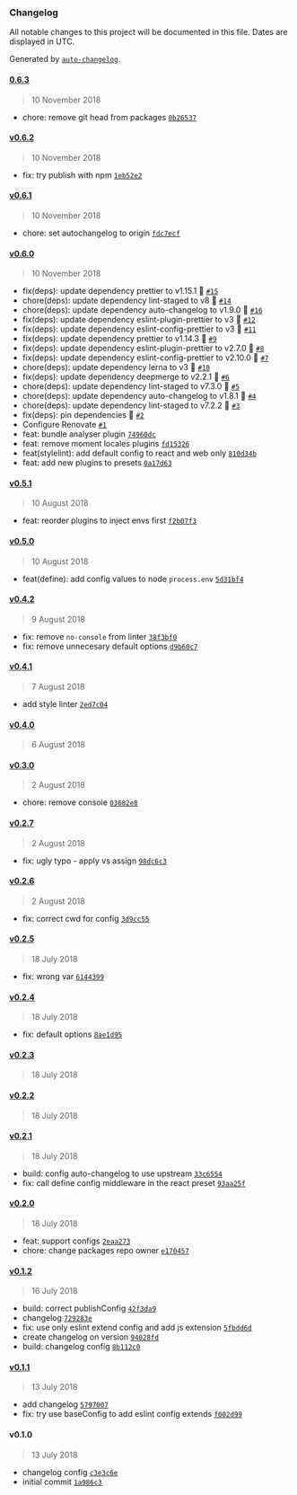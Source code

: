 ### Changelog

All notable changes to this project will be documented in this file. Dates are displayed in UTC.

Generated by [`auto-changelog`](https://github.com/CookPete/auto-changelog).

#### [0.6.3](https://github.com/pagerinc/web-neutrino-scripts/compare/v0.6.2...0.6.3)

> 10 November 2018

- chore: remove git head from packages [`0b26537`](https://github.com/pagerinc/web-neutrino-scripts/commit/0b26537895bbcec766c27928006608be335ce4f9)

#### [v0.6.2](https://github.com/pagerinc/web-neutrino-scripts/compare/v0.6.1...v0.6.2)

> 10 November 2018

- fix: try publish with npm [`1eb52e2`](https://github.com/pagerinc/web-neutrino-scripts/commit/1eb52e2c16c41c18f04f6d2ff4e3ad89c906b8e8)

#### [v0.6.1](https://github.com/pagerinc/web-neutrino-scripts/compare/v0.6.0...v0.6.1)

> 10 November 2018

- chore: set autochangelog to origin [`fdc7ecf`](https://github.com/pagerinc/web-neutrino-scripts/commit/fdc7ecfbb3c1fe40b5857c1b3c32daedbbb8b36f)

#### [v0.6.0](https://github.com/pagerinc/web-neutrino-scripts/compare/v0.5.1...v0.6.0)

> 10 November 2018

- fix(deps): update dependency prettier to v1.15.1 🤖 [`#15`](https://github.com/pagerinc/web-neutrino-scripts/pull/15)
- chore(deps): update dependency lint-staged to v8 🤖 [`#14`](https://github.com/pagerinc/web-neutrino-scripts/pull/14)
- chore(deps): update dependency auto-changelog to v1.9.0 🤖 [`#16`](https://github.com/pagerinc/web-neutrino-scripts/pull/16)
- fix(deps): update dependency eslint-plugin-prettier to v3 🤖 [`#12`](https://github.com/pagerinc/web-neutrino-scripts/pull/12)
- fix(deps): update dependency eslint-config-prettier to v3 🤖 [`#11`](https://github.com/pagerinc/web-neutrino-scripts/pull/11)
- fix(deps): update dependency prettier to v1.14.3 🤖 [`#9`](https://github.com/pagerinc/web-neutrino-scripts/pull/9)
- fix(deps): update dependency eslint-plugin-prettier to v2.7.0 🤖 [`#8`](https://github.com/pagerinc/web-neutrino-scripts/pull/8)
- fix(deps): update dependency eslint-config-prettier to v2.10.0 🤖 [`#7`](https://github.com/pagerinc/web-neutrino-scripts/pull/7)
- chore(deps): update dependency lerna to v3 🤖 [`#10`](https://github.com/pagerinc/web-neutrino-scripts/pull/10)
- fix(deps): update dependency deepmerge to v2.2.1 🤖 [`#6`](https://github.com/pagerinc/web-neutrino-scripts/pull/6)
- chore(deps): update dependency lint-staged to v7.3.0 🤖 [`#5`](https://github.com/pagerinc/web-neutrino-scripts/pull/5)
- chore(deps): update dependency auto-changelog to v1.8.1 🤖 [`#4`](https://github.com/pagerinc/web-neutrino-scripts/pull/4)
- chore(deps): update dependency lint-staged to v7.2.2 🤖 [`#3`](https://github.com/pagerinc/web-neutrino-scripts/pull/3)
- fix(deps): pin dependencies 🤖 [`#2`](https://github.com/pagerinc/web-neutrino-scripts/pull/2)
- Configure Renovate [`#1`](https://github.com/pagerinc/web-neutrino-scripts/pull/1)
- feat: bundle analyser plugin [`74960dc`](https://github.com/pagerinc/web-neutrino-scripts/commit/74960dcc6d693bd5c87d6bd779569ca9bf617791)
- feat: remove moment locales plugins [`fd15326`](https://github.com/pagerinc/web-neutrino-scripts/commit/fd1532619da77cdc5b684576e6f9ae61255039d9)
- feat(stylelint): add default config to react and web only [`810d34b`](https://github.com/pagerinc/web-neutrino-scripts/commit/810d34b4dcbd7d817bd9cc15e9cde35a83a3fcf0)
- feat: add new plugins to presets [`0a17d63`](https://github.com/pagerinc/web-neutrino-scripts/commit/0a17d636740e70956dabb78a5a4521568dcfe416)

#### [v0.5.1](https://github.com/pagerinc/web-neutrino-scripts/compare/v0.5.0...v0.5.1)

> 10 August 2018

- feat: reorder plugins to inject envs first [`f2b07f3`](https://github.com/pagerinc/web-neutrino-scripts/commit/f2b07f3717a09b868210279e84c9f3f591c8317d)

#### [v0.5.0](https://github.com/pagerinc/web-neutrino-scripts/compare/v0.4.2...v0.5.0)

> 10 August 2018

- feat(define): add config values to node `process.env` [`5d31bf4`](https://github.com/pagerinc/web-neutrino-scripts/commit/5d31bf490b7eecb99191a054075a1fdeaa7ebc19)

#### [v0.4.2](https://github.com/pagerinc/web-neutrino-scripts/compare/v0.4.1...v0.4.2)

> 9 August 2018

- fix: remove `no-console` from linter [`38f3bf0`](https://github.com/pagerinc/web-neutrino-scripts/commit/38f3bf071cf76f643d071627fb50c639a07a3a00)
- fix: remove unnecesary default options [`d9b60c7`](https://github.com/pagerinc/web-neutrino-scripts/commit/d9b60c73f8e1b7d68e36245375f450e1eed59eca)

#### [v0.4.1](https://github.com/pagerinc/web-neutrino-scripts/compare/v0.4.0...v0.4.1)

> 7 August 2018

- add style linter [`2ed7c04`](https://github.com/pagerinc/web-neutrino-scripts/commit/2ed7c0482d443d8b9a4661fd4b1531d8f3f5d6ed)

#### [v0.4.0](https://github.com/pagerinc/web-neutrino-scripts/compare/v0.3.0...v0.4.0)

> 6 August 2018

#### [v0.3.0](https://github.com/pagerinc/web-neutrino-scripts/compare/v0.2.7...v0.3.0)

> 2 August 2018

- chore: remove console [`03682e8`](https://github.com/pagerinc/web-neutrino-scripts/commit/03682e8dcd0652cfa4b61e69a40903baff70a563)

#### [v0.2.7](https://github.com/pagerinc/web-neutrino-scripts/compare/v0.2.6...v0.2.7)

> 2 August 2018

- fix: ugly typo - apply vs assign [`98dc6c3`](https://github.com/pagerinc/web-neutrino-scripts/commit/98dc6c36aedeeb83d5d420fddaf4698539a478db)

#### [v0.2.6](https://github.com/pagerinc/web-neutrino-scripts/compare/v0.2.5...v0.2.6)

> 2 August 2018

- fix: correct cwd for config [`3d9cc55`](https://github.com/pagerinc/web-neutrino-scripts/commit/3d9cc55bc80f41942196523f894d71f08d403fe1)

#### [v0.2.5](https://github.com/pagerinc/web-neutrino-scripts/compare/v0.2.4...v0.2.5)

> 18 July 2018

- fix: wrong var [`6144399`](https://github.com/pagerinc/web-neutrino-scripts/commit/614439922d1721279d31dee499b4cd782909bf3c)

#### [v0.2.4](https://github.com/pagerinc/web-neutrino-scripts/compare/v0.2.3...v0.2.4)

> 18 July 2018

- fix: default options [`8ae1d95`](https://github.com/pagerinc/web-neutrino-scripts/commit/8ae1d95c5ba9d738b34fa84c60fcce9545e22c94)

#### [v0.2.3](https://github.com/pagerinc/web-neutrino-scripts/compare/v0.2.2...v0.2.3)

> 18 July 2018

#### [v0.2.2](https://github.com/pagerinc/web-neutrino-scripts/compare/v0.2.1...v0.2.2)

> 18 July 2018

#### [v0.2.1](https://github.com/pagerinc/web-neutrino-scripts/compare/v0.2.0...v0.2.1)

> 18 July 2018

- build: config auto-changelog to use upstream [`33c6554`](https://github.com/pagerinc/web-neutrino-scripts/commit/33c6554993e274b1c1a75434276e67ab1bd1c481)
- fix: call define config middleware in the react preset [`93aa25f`](https://github.com/pagerinc/web-neutrino-scripts/commit/93aa25f28c4752c610b187c49e0dc275dd12e4d4)

#### [v0.2.0](https://github.com/pagerinc/web-neutrino-scripts/compare/v0.1.2...v0.2.0)

> 18 July 2018

- feat: support configs [`2eaa273`](https://github.com/pagerinc/web-neutrino-scripts/commit/2eaa273fec85133b73c699124d66bee51c9c927a)
- chore: change packages repo owner [`e170457`](https://github.com/pagerinc/web-neutrino-scripts/commit/e1704578fdc24f4152c90a64f6d3c004c06a4d87)

#### [v0.1.2](https://github.com/pagerinc/web-neutrino-scripts/compare/v0.1.1...v0.1.2)

> 16 July 2018

- build: correct publishConfig [`42f3da9`](https://github.com/pagerinc/web-neutrino-scripts/commit/42f3da9df728d632c223f237f26a367b653f7c85)
- changelog [`729283e`](https://github.com/pagerinc/web-neutrino-scripts/commit/729283e885744982fec283642a9dda9e84c34f3a)
- fix: use only eslint extend config and add js extension [`5fbdd6d`](https://github.com/pagerinc/web-neutrino-scripts/commit/5fbdd6d88b6d18ee8a12d459565eeb35d62b0d7a)
- create changelog on version [`94028fd`](https://github.com/pagerinc/web-neutrino-scripts/commit/94028fd746c8efb95fa0d5d31fd67a0f0516001b)
- build: changelog config [`8b112c0`](https://github.com/pagerinc/web-neutrino-scripts/commit/8b112c0a54835601fe119fddd25d0ff5bfa26213)

#### [v0.1.1](https://github.com/pagerinc/web-neutrino-scripts/compare/v0.1.0...v0.1.1)

> 13 July 2018

- add changelog [`5797007`](https://github.com/pagerinc/web-neutrino-scripts/commit/57970073b9128538af4b762f375ede0f019d6240)
- fix: try use baseConfig to add eslint config extends [`f002d99`](https://github.com/pagerinc/web-neutrino-scripts/commit/f002d9916a26caf1abb965bc7732d75245d10560)

#### v0.1.0

> 13 July 2018

- changelog config [`c3e3c6e`](https://github.com/pagerinc/web-neutrino-scripts/commit/c3e3c6e003dcf5794a31721c54f90498b610e5c0)
- initial commit [`1a986c3`](https://github.com/pagerinc/web-neutrino-scripts/commit/1a986c33f6162d3c3fe3dc0e96b985c0c95843cb)
